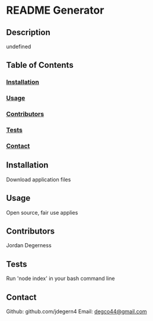 # README Generator

  ## Description
  undefined

  ## Table of Contents
  ### [Installation](#installation)
  ### [Usage](#usage)
  ### [Contributors](#contributors)
  ### [Tests](#tests)
  ### [Contact](#contact)


  ## Installation
  Download application files

  ## Usage
  Open source, fair use applies

  ## Contributors
  Jordan Degerness

  ## Tests
  Run 'node index' in your bash command line

  ## Contact
  Github: github.com/jdegern4
  Email: degco44@gmail.com
